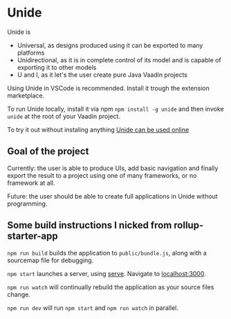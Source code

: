 # Unide

Unide is

- Universal, as designs produced using it can be exported to many platforms
- Unidirectional, as it is in complete control of its model and is capable of exporting it to other models
- U and I, as it let's the user create pure Java Vaadin projects

Using Unide in VSCode is recommended. Install it trough the extension marketplace.

To run Unide locally, install it via npm `npm install -g unide` and then
invoke `unide` at the root of your Vaadin project.

To try it out without instaling anything [Unide can be used online](https://mjvesa.github.io/unide/)

## Goal of the project

Currently: the user is able to produce UIs, add basic navigation and finally export the
result to a project using one of many frameworks, or no framework at all.

Future: the user should be able to create full applications in Unide without programming.

## Some build instructions I nicked from rollup-starter-app

`npm run build` builds the application to `public/bundle.js`, along with a sourcemap file for debugging.

`npm start` launches a server, using [serve](https://github.com/zeit/serve). Navigate to [localhost:3000](http://localhost:3000).

`npm run watch` will continually rebuild the application as your source files change.

`npm run dev` will run `npm start` and `npm run watch` in parallel.
